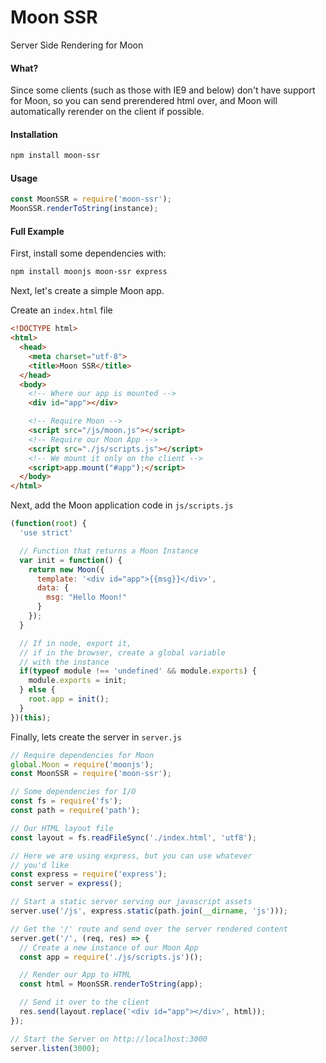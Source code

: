 # Moon SSR

Server Side Rendering for Moon

#### What?

Since some clients (such as those with IE9 and below) don't have support for Moon, so you can send prerendered html over, and Moon will automatically rerender on the client if possible.

#### Installation

```sh
npm install moon-ssr
```

#### Usage

```js
const MoonSSR = require('moon-ssr');
MoonSSR.renderToString(instance);
```

#### Full Example

First, install some dependencies with:

```sh
npm install moonjs moon-ssr express
```

Next, let's create a simple Moon app.

Create an `index.html` file

```html
<!DOCTYPE html>
<html>
  <head>
    <meta charset="utf-8">
    <title>Moon SSR</title>
  </head>
  <body>
    <!-- Where our app is mounted -->
    <div id="app"></div>

    <!-- Require Moon -->
    <script src="/js/moon.js"></script>
    <!-- Require our Moon App -->
    <script src="./js/scripts.js"></script>
    <!-- We mount it only on the client -->
    <script>app.mount("#app");</script>
  </body>
</html>
```

Next, add the Moon application code in `js/scripts.js`

```js
(function(root) {
  'use strict'

  // Function that returns a Moon Instance
  var init = function() {
    return new Moon({
      template: '<div id="app">{{msg}}</div>',
      data: {
        msg: "Hello Moon!"
      }
    });
  }

  // If in node, export it,
  // if in the browser, create a global variable
  // with the instance
  if(typeof module !== 'undefined' && module.exports) {
    module.exports = init;
  } else {
    root.app = init();
  }
})(this);
```

Finally, lets create the server in `server.js`

```js
// Require dependencies for Moon
global.Moon = require('moonjs');
const MoonSSR = require('moon-ssr');

// Some dependencies for I/O
const fs = require('fs');
const path = require('path');

// Our HTML layout file
const layout = fs.readFileSync('./index.html', 'utf8');

// Here we are using express, but you can use whatever
// you'd like
const express = require('express');
const server = express();

// Start a static server serving our javascript assets
server.use('/js', express.static(path.join(__dirname, 'js')));

// Get the '/' route and send over the server rendered content
server.get('/', (req, res) => {
  // Create a new instance of our Moon App
  const app = require('./js/scripts.js')();

  // Render our App to HTML
  const html = MoonSSR.renderToString(app);

  // Send it over to the client
  res.send(layout.replace('<div id="app"></div>', html));
});

// Start the Server on http://localhost:3000
server.listen(3000);
```
